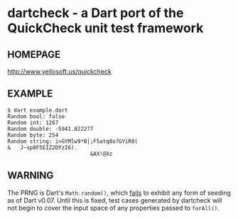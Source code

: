 # dartcheck - a Dart port of the QuickCheck unit test framework

## HOMEPAGE

http://www.yellosoft.us/quickcheck

## EXAMPLE

	$ dart example.dart
	Random bool: false
	Random int: 1267
	Random double: -5941.822277
	Random byte: 254
	Random string: i>GYMlw9*B|;F5atq8o?GYiR0(
	&	J~sp8F5EIZ2DYzI6).
	                          &AX!@Xz

## WARNING

The PRNG is Dart's `Math.random()`, which [fails](http://code.google.com/p/dart/issues/detail?id=771) to exhibit any form of seeding as of Dart v0.07. Until this is fixed, test cases generated by dartcheck will not begin to cover the input space of any properties passed to `forAll()`.
